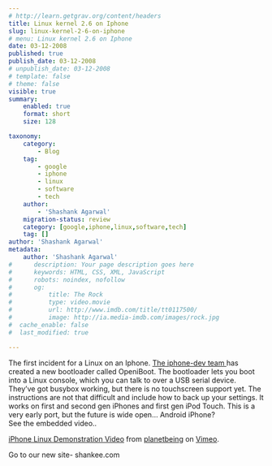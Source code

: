 ```yaml
---
# http://learn.getgrav.org/content/headers
title: Linux kernel 2.6 on Iphone
slug: linux-kernel-2-6-on-iphone
# menu: Linux kernel 2.6 on Iphone
date: 03-12-2008
published: true
publish_date: 03-12-2008
# unpublish_date: 03-12-2008
# template: false
# theme: false
visible: true
summary:
    enabled: true
    format: short
    size: 128

taxonomy:
    category:
        - Blog
    tag:
        - google
        - iphone
        - linux
        - software
        - tech
    author:
        - 'Shashank Agarwal'
    migration-status: review
    category: [google,iphone,linux,software,tech]
    tag: []
author: 'Shashank Agarwal'
metadata:
    author: 'Shashank Agarwal'
#      description: Your page description goes here
#      keywords: HTML, CSS, XML, JavaScript
#      robots: noindex, nofollow
#      og:
#          title: The Rock
#          type: video.movie
#          url: http://www.imdb.com/title/tt0117500/
#          image: http://ia.media-imdb.com/images/rock.jpg
#  cache_enable: false
#  last_modified: true

---
```


The first incident for a Linux on an Iphone. [The iphone-dev team ](http://hackaday.com/2008/11/28/iphone-linux/)has created a new bootloader called OpeniBoot. The bootloader lets you boot into a Linux console, which you can talk to over a USB serial device. They’ve got busybox working, but there is no touchscreen support yet. The instructions are not that difficult and include how to back up your settings. It works on first and second gen iPhones and first gen iPod Touch. This is a very early port, but the future is wide open… Android iPhone?  
See the embedded video..  
  
  
[iPhone Linux Demonstration Video](http://vimeo.com/2373142) from [planetbeing](http://vimeo.com/user983560) on [Vimeo](http://vimeo.com/).

Go to our new site- shankee.com
